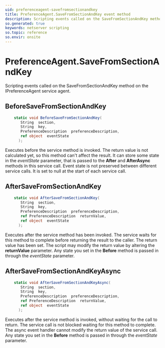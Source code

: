 ```yaml
---
uid: preferenceagent-savefromsectionandkey
title: PreferenceAgent.SaveFromSectionAndKey event method
description: Scripting events called on the SaveFromSectionAndKey method on the PreferenceAgent service agent.
so.generated: true
keywords: netserver scripting
so.topic: reference
so.envir: onsite
---
```

# PreferenceAgent.SaveFromSectionAndKey

Scripting events called on the <see cref='M:IPreferenceAgent.SaveFromSectionAndKey'>SaveFromSectionAndKey</see> method on the <see cref='IPreferenceAgent'>IPreferenceAgent</see>  service agent.

## BeforeSaveFromSectionAndKey
```cs
    static void BeforeSaveFromSectionAndKey(
       String  section,
       String  key,
       PreferenceDescription  preferenceDescription,
       ref object  eventState
      );
```
Executes before the service method is invoked.
The return value is not calculated yet, so this method can't affect the result.
It can store some state in the *eventState* parameter, that is passed to the **After** and **AfterAsync** methods in this service call.
Event state is not preserved between different service calls. It is set to null at the start of each service call.
## AfterSaveFromSectionAndKey
```cs
    static void AfterSaveFromSectionAndKey(
       String  section,
       String  key,
       PreferenceDescription  preferenceDescription,
       ref PreferenceDescription  returnValue,
       ref object  eventState
      );
```
Executes after the service method has been invoked. The service waits for this method to complete before returning the result to the caller.
The return value has been set. The script may modify the return value by altering the **returnValue** parameter.
Any state you set in the **Before** method is passed in through the *eventState* parameter.
## AfterSaveFromSectionAndKeyAsync
```cs
    static void AfterSaveFromSectionAndKeyAsync(
       String  section,
       String  key,
       PreferenceDescription  preferenceDescription,
       ref PreferenceDescription  returnValue,
       ref object  eventState
      );
```
Executes after the service method is invoked, without waiting for the call to return.
The service call is not blocked waiting for this method to complete.
The async event handler cannot modify the return value of the service call.
Any state you set in the **Before** method is passed in through the *eventState* parameter.

